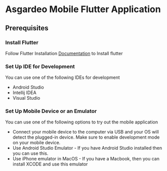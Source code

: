 # Asgardeo Mobile Flutter Application

## Prerequisites

### Install Flutter
Follow Flutter Installation [Documentation](https://docs.flutter.dev/get-started/install) to Install flutter

### Set Up IDE for Development
You can use one of the following IDEs for development

- Android Studio
- Intellij IDEA
- Visual Studio

### Set Up Mobile Device or an Emulator
You can use one of the following options to try out the mobile application

- Connect your mobile device to the computer via USB and your OS will detect the plugged-in device. Make sure to enable development mode on your mobile device.
- Use Android Studio Emulator - If you have Android Studio installed then you can use this. 
- Use iPhone emulator in MacOS - If you have a Macbook, then you can install XCODE and use this emulator
